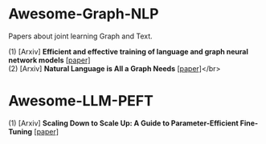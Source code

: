 # Awesome-Graph-NLP
Papers about joint learning Graph and Text.


(1) [Arxiv] **Efficient and effective training of language and graph neural network models** [[paper]](https://arxiv.org/pdf/2206.10781.pdf)</br>
(2) [Arxiv] **Natural Language is All a Graph Needs** [[paper]](https://arxiv.org/pdf/2308.07134.pdf#:~:text=By%20exclusively%20using%20natural%20language,unified%20pipeline%20in%20generative%20manner.)</br>



# Awesome-LLM-PEFT
(1) [Arxiv] **Scaling Down to Scale Up: A Guide to Parameter-Efficient Fine-Tuning** [[paper]](https://arxiv.org/pdf/2303.15647.pdf)</br>
